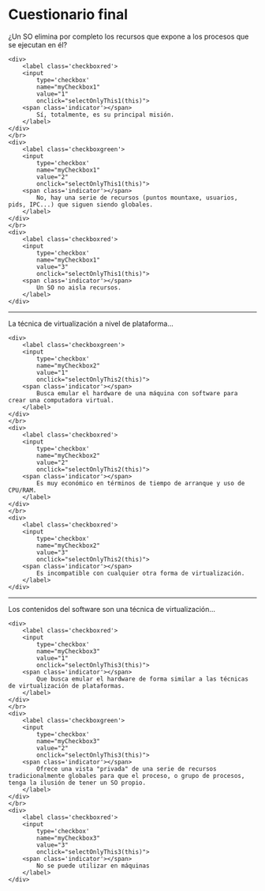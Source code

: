 # Cuestionario final

¿Un SO elimina por completo los recursos que expone a los procesos que se ejecutan en él?

> <div class='checkboxes'>
    <div>
        <label class='checkboxred'>
        <input
            type='checkbox'
            name="myCheckbox1"
            value="1"
            onclick="selectOnlyThis1(this)">
        <span class='indicator'></span>
            Sí, totalmente, es su principal misión.
        </label>
    </div>
    </br>
    <div>
        <label class='checkboxgreen'>
        <input
            type='checkbox'
            name="myCheckbox1"
            value="2"
            onclick="selectOnlyThis1(this)">
        <span class='indicator'></span>
            No, hay una serie de recursos (puntos mountaxe, usuarios, pids, IPC...) que siguen siendo globales.
        </label>
    </div>
    </br>
    <div>
        <label class='checkboxred'>
        <input
            type='checkbox'
            name="myCheckbox1"
            value="3"
            onclick="selectOnlyThis1(this)">
        <span class='indicator'></span>
            Un SO no aisla recursos. 
        </label>
    </div>
</div>

---

La técnica de virtualización a nivel de plataforma...

> <div class='checkboxes'>
    <div>
        <label class='checkboxgreen'>
        <input
            type='checkbox'
            name="myCheckbox2"
            value="1"
            onclick="selectOnlyThis2(this)">
        <span class='indicator'></span>
            Busca emular el hardware de una máquina con software para crear una computadora virtual.
        </label>
    </div>
    </br>
    <div>
        <label class='checkboxred'>
        <input
            type='checkbox'
            name="myCheckbox2"
            value="2"
            onclick="selectOnlyThis2(this)">
        <span class='indicator'></span>
            Es muy económico en términos de tiempo de arranque y uso de CPU/RAM.
        </label>
    </div>
    </br>
    <div>
        <label class='checkboxred'>
        <input
            type='checkbox'
            name="myCheckbox2"
            value="3"
            onclick="selectOnlyThis2(this)">
        <span class='indicator'></span>
            Es incompatible con cualquier otra forma de virtualización.
        </label>
    </div>
</div>

---

Los contenidos del software son una técnica de virtualización...

> <div class='checkboxes'>
    <div>
        <label class='checkboxred'>
        <input
            type='checkbox'
            name="myCheckbox3"
            value="1"
            onclick="selectOnlyThis3(this)">
        <span class='indicator'></span>
            Que busca emular el hardware de forma similar a las técnicas de virtualización de plataformas.
        </label>
    </div>
    </br>
    <div>
        <label class='checkboxgreen'>
        <input
            type='checkbox'
            name="myCheckbox3"
            value="2"
            onclick="selectOnlyThis3(this)">
        <span class='indicator'></span>
            Ofrece una vista "privada" de una serie de recursos tradicionalmente globales para que el proceso, o grupo de procesos, tenga la ilusión de tener un SO propio.
        </label>
    </div>
    </br>
    <div>
        <label class='checkboxred'>
        <input
            type='checkbox'
            name="myCheckbox3"
            value="3"
            onclick="selectOnlyThis3(this)">
        <span class='indicator'></span>
            No se puede utilizar en máquinas
        </label>
    </div>
</div>
